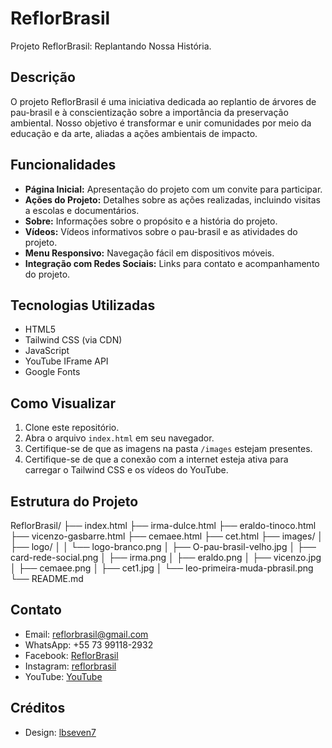 # ReflorBrasil

Projeto ReflorBrasil: Replantando Nossa História.

## Descrição

O projeto ReflorBrasil é uma iniciativa dedicada ao replantio de árvores de pau-brasil e à conscientização sobre a importância da preservação ambiental. Nosso objetivo é transformar e unir comunidades por meio da educação e da arte, aliadas a ações ambientais de impacto.

## Funcionalidades

* **Página Inicial:** Apresentação do projeto com um convite para participar.
* **Ações do Projeto:** Detalhes sobre as ações realizadas, incluindo visitas a escolas e documentários.
* **Sobre:** Informações sobre o propósito e a história do projeto.
* **Vídeos:** Vídeos informativos sobre o pau-brasil e as atividades do projeto.
* **Menu Responsivo:** Navegação fácil em dispositivos móveis.
* **Integração com Redes Sociais:** Links para contato e acompanhamento do projeto.

## Tecnologias Utilizadas

* HTML5
* Tailwind CSS (via CDN)
* JavaScript
* YouTube IFrame API
* Google Fonts

## Como Visualizar

1.  Clone este repositório.
2.  Abra o arquivo `index.html` em seu navegador.
3.  Certifique-se de que as imagens na pasta `/images` estejam presentes.
4.  Certifique-se de que a conexão com a internet esteja ativa para carregar o Tailwind CSS e os vídeos do YouTube.

## Estrutura do Projeto

ReflorBrasil/
├── index.html
├── irma-dulce.html
├── eraldo-tinoco.html
├── vicenzo-gasbarre.html
├── cemaee.html
├── cet.html
├── images/
│   ├── logo/
│   │   └── logo-branco.png
│   ├── O-pau-brasil-velho.jpg
│   ├── card-rede-social.png
│   ├── irma.png
│   ├── eraldo.png
│   ├── vicenzo.jpg
│   ├── cemaee.png
│   ├── cet1.jpg
│   └── leo-primeira-muda-pbrasil.png
└── README.md

## Contato

* Email: reflorbrasil@gmail.com
* WhatsApp: +55 73 99118-2932
* Facebook: [ReflorBrasil](https://www.facebook.com/profile.php?id=100092430504315)
* Instagram: [reflorbrasil](https://www.instagram.com/reflorbrasil/)
* YouTube: [YouTube](https://www.youtube.com/channel/UC70Ax_dyq1mL3CqyrpRla4g)

## Créditos

* Design: [lbseven7](https://github.com/lbseven7)
